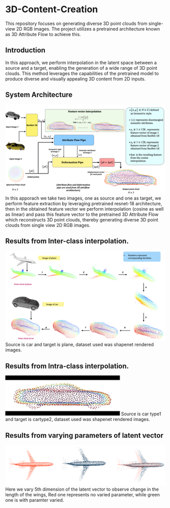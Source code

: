 # 3D-Content-Creation
This repository focuses on generating diverse 3D point clouds from single-view 2D RGB images. The project utilizes a pretrained architecture known as 3D Attribute Flow to achieve this.
## Introduction 
In this approach, we perform interpolation in the latent space between a source and a target, enabling the generation of a wide range of 3D point clouds. This method leverages the capabilities of the pretrained model to produce diverse and visually appealing 3D content from 2D inputs.

## System Architecture
![Archi](https://github.com/Jatinkalal/3D-Content-Creation/blob/main/Images/%E2%80%8Efinal_block_diagram.%E2%80%8E001.jpeg)
In this apporach we take two images, one as source and one as target, we perform feature extraction by leveraging pretrained resnet-18 architecture, then in the obtained feature vector we perform interpolation (cosine as well as linear) and pass this feature vector to the pretrained 3D Attribute Flow which reconstructs 3D point clouds, thereby generating diverse 3D point clouds from single view 2D RGB images.

## Results from Inter-class interpolation.
![inter](https://github.com/Jatinkalal/3D-Content-Creation/blob/main/Images/Plane2car.002.jpeg)
Source is car and target is plane, dataset used was shapenet rendered images.

## Results from Intra-class interpolation.
![intra](https://github.com/Jatinkalal/3D-Content-Creation/blob/main/Images/1.gif)
Source is car type1 and target is cartype2, dataset used was shapenet rendered images.

## Results from varying parameters of latent vector
![len](https://github.com/Jatinkalal/3D-Content-Creation/blob/main/Images/PlaneLen.png)
Here we vary 5th dimension of the latent vector to observe change in the length of the wings, Red one represents no varied parameter, while green one is with paramter varied.










